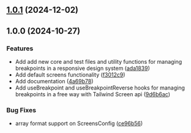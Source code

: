 ## [1.0.1](https://github.com/saoudi-h/tw-screens/compare/v1.0.0...v1.0.1) (2024-12-02)

## 1.0.0 (2024-10-27)

### Features

* Add add new core and test files and utility functions for managing breakpoints in a responsive design system ([ada1839](https://github.com/saoudi-h/tw-screens/commit/ada1839c4aa477d5862068d4e5664d2e53348ad7))
* Add default screens functionality ([f3012c9](https://github.com/saoudi-h/tw-screens/commit/f3012c9b734d5e9dac3c35564d40dfca6cb927b8))
* Add documentation ([4a69b78](https://github.com/saoudi-h/tw-screens/commit/4a69b78c9d6a8d819449120b10c9dd0ad925386e))
* Add useBreakpoint and useBreakpointReverse hooks for managing breakpoints in a free way with Tailwind Screen api ([9d6b6ac](https://github.com/saoudi-h/tw-screens/commit/9d6b6ac250c387c8fea6e92672d91b65e6c2fcb3))

### Bug Fixes

* array format support on ScreensConfig ([ce96b56](https://github.com/saoudi-h/tw-screens/commit/ce96b56b1687a4a41e0b0a361432479c4dd0d3d8))

